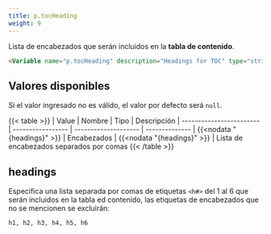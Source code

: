 ```yaml
---
title: p.tocHeading
weight: 9
---
```


Lista de encabezados que serán incluidos en la **tabla de contenido**.

```html
<Variable name="p.tocHeading" description="Headings for TOC" type="string" value="h2, h3, h4"/>
```


## Valores disponibles

Si el valor ingresado no es válido, el valor por defecto será `null`.

{{< table >}}
| Value                    | Nombre            | Tipo                 | Descripción
| ------------------------ | ----------------- | -------------------- | --------------
| {{<nodata "{headings}" >}}  | Encabezados | {{<nodata "{headings}" >}}  | Lista de encabezados separados por comas
{{< /table >}}


## headings

Especifica una lista separada por comas de etiquetas `<h#>` del 1 al 6 que serán incluidos en la tabla ed contenido, las etiquetas de encabezados que no se mencionen se excluirán:

```text
h1, h2, h3, h4, h5, h6
```

